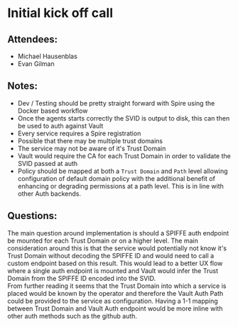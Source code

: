 # Initial kick off call

## Attendees:
* Michael Hausenblas
* Evan Gilman

## Notes:
* Dev / Testing should be pretty straight forward with Spire using the Docker based workflow
* Once the agents starts correctly the SVID is output to disk, this can then be used to auth against Vault
* Every service requires a Spire registration
* Possible that there may be multiple trust domains
* The service may not be aware of it's Trust Domain
* Vault would require the CA for each Trust Domain in order to validate the SVID passed at auth
* Policy should be mapped at both a `Trust Domain` and `Path` level allowing configuration of default domain policy with the additional benefit of enhancing or degrading permissions at a path level.  This is in line with other Auth backends.

## Questions:
The main question around implementation is should a SPIFFE auth endpoint be mounted for each Trust Domain or on a higher level.  The main consideration around this is that the service would potentially not know it's Trust Domain without decoding the SPIFFE ID and would need to call a custom endpoint based on this result.  This would lead to a better UX flow where a single auth endpoint is mounted and Vault would infer the Trust Domain from the SPIFFE ID encoded into the SVID.  
From further reading it seems that the Trust Domain into which a service is placed would be known by the operator and therefore the Vault Auth Path could be provided to the service as configuration.  Having a 1-1 mapping between Trust Domain and Vault Auth endpoint would be more inline with other auth methods such as the github auth.